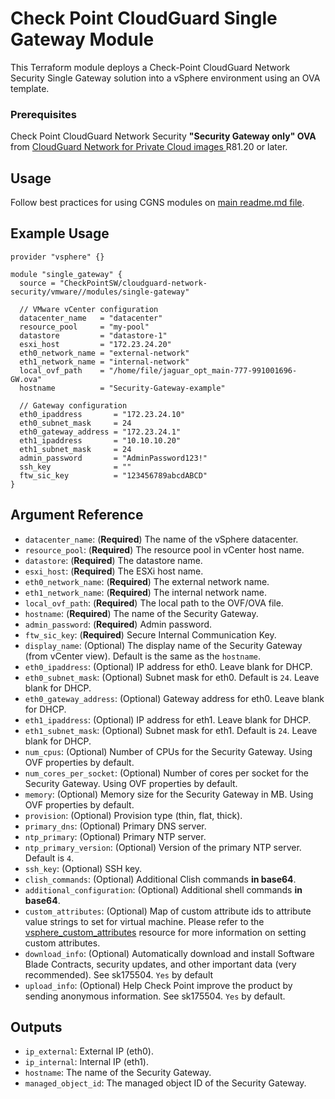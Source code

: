 # Check Point CloudGuard Single Gateway Module

This Terraform module deploys a Check-Point CloudGuard Network Security Single Gateway solution into a vSphere
environment using an OVA template.

### Prerequisites

Check Point CloudGuard Network Security **"Security Gateway only" OVA**
from [CloudGuard Network for Private Cloud images
](https://support.checkpoint.com/results/sk/sk158292) R81.20 or later.

## Usage

Follow best practices for using CGNS modules
on [main readme.md file](https://registry.terraform.io/modules/CheckPointSW/cloudguard-network-security/vmware/latest).

## Example Usage

```hcl
provider "vsphere" {}

module "single_gateway" {
  source = "CheckPointSW/cloudguard-network-security/vmware//modules/single-gateway"

  // VMware vCenter configuration
  datacenter_name   = "datacenter"
  resource_pool     = "my-pool"
  datastore         = "datastore-1"
  esxi_host         = "172.23.24.20"
  eth0_network_name = "external-network"
  eth1_network_name = "internal-network"
  local_ovf_path    = "/home/file/jaguar_opt_main-777-991001696-GW.ova"
  hostname          = "Security-Gateway-example"

  // Gateway configuration
  eth0_ipaddress       = "172.23.24.10"
  eth0_subnet_mask     = 24
  eth0_gateway_address = "172.23.24.1"
  eth1_ipaddress       = "10.10.10.20"
  eth1_subnet_mask     = 24
  admin_password       = "AdminPassword123!"
  ssh_key              = ""
  ftw_sic_key          = "123456789abcdABCD"
}
```

## Argument Reference

- `datacenter_name`: (**Required**) The name of the vSphere datacenter.
- `resource_pool`: (**Required**) The resource pool in vCenter host name.
- `datastore`: (**Required**) The datastore name.
- `esxi_host`: (**Required**) The ESXi host name.
- `eth0_network_name`: (**Required**) The external network name.
- `eth1_network_name`: (**Required**) The internal network name.
- `local_ovf_path`: (**Required**) The local path to the OVF/OVA file.
- `hostname`: (**Required**) The name of the Security Gateway.
- `admin_password`: (**Required**) Admin password.
- `ftw_sic_key`: (**Required**) Secure Internal Communication Key.
- `display_name`: (Optional) The display name of the Security Gateway (from vCenter view). Default is the same as the `hostname`.
- `eth0_ipaddress`: (Optional) IP address for eth0. Leave blank for DHCP.
- `eth0_subnet_mask`: (Optional) Subnet mask for eth0. Default is `24`. Leave blank for DHCP.
- `eth0_gateway_address`: (Optional) Gateway address for eth0. Leave blank for DHCP.
- `eth1_ipaddress`: (Optional) IP address for eth1. Leave blank for DHCP.
- `eth1_subnet_mask`: (Optional) Subnet mask for eth1. Default is `24`. Leave blank for DHCP.
- `num_cpus`: (Optional) Number of CPUs for the Security Gateway. Using OVF properties by default.
- `num_cores_per_socket`: (Optional) Number of cores per socket for the Security Gateway. Using OVF properties by
  default.
- `memory`: (Optional) Memory size for the Security Gateway in MB. Using OVF properties by default.
- `provision`: (Optional) Provision type (thin, flat, thick).
- `primary_dns`: (Optional) Primary DNS server.
- `ntp_primary`: (Optional) Primary NTP server.
- `ntp_primary_version`: (Optional) Version of the primary NTP server. Default is `4`.
- `ssh_key`: (Optional) SSH key.
- `clish_commands`: (Optional) Additional Clish commands **in base64**.
- `additional_configuration`: (Optional) Additional shell commands **in base64**.
- `custom_attributes`: (Optional) Map of custom attribute ids to attribute value strings to set for virtual machine.
  Please refer to
  the [vsphere_custom_attributes](https://registry.terraform.io/providers/hashicorp/vsphere/latest/docs/resources/custom_attribute#using-custom-attributes-in-a-supported-resource)
  resource for more information on setting custom attributes.
- `download_info`: (Optional) Automatically download and install Software Blade Contracts, security updates, and other
  important data (very recommended). See sk175504. `Yes` by default
- `upload_info`: (Optional) Help Check Point improve the product by sending anonymous information. See sk175504. `Yes`
  by default.

## Outputs

- `ip_external`: External IP (eth0).
- `ip_internal`: Internal IP (eth1).
- `hostname`: The name of the Security Gateway.
- `managed_object_id`: The managed object ID of the Security Gateway.

